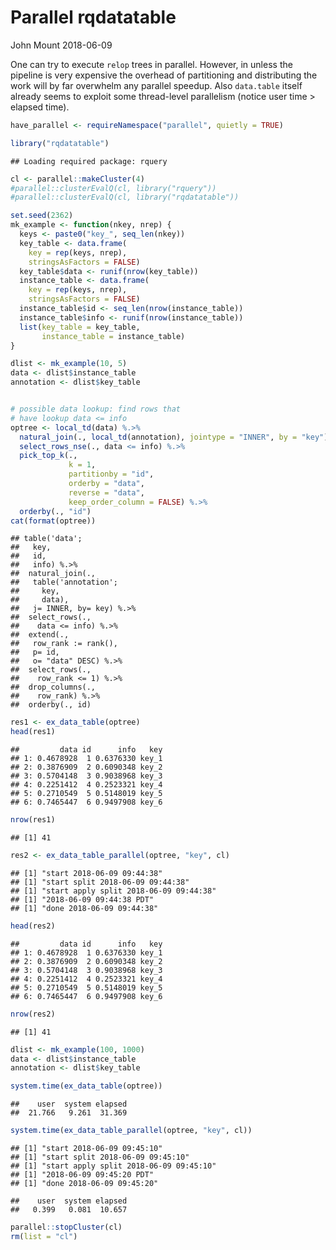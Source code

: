 Parallel rqdatatable
================
John Mount
2018-06-09

One can try to execute `relop` trees in parallel. However, in unless the pipeline is very expensive the overhead of partitioning and distributing the work will by far overwhelm any parallel speedup. Also `data.table` itself already seems to exploit some thread-level parallelism (notice user time &gt; elapsed time).

``` r
have_parallel <- requireNamespace("parallel", quietly = TRUE)
```

``` r
library("rqdatatable")
```

    ## Loading required package: rquery

``` r
cl <- parallel::makeCluster(4)
#parallel::clusterEvalQ(cl, library("rquery"))
#parallel::clusterEvalQ(cl, library("rqdatatable"))

set.seed(2362)
mk_example <- function(nkey, nrep) {
  keys <- paste0("key_", seq_len(nkey))
  key_table <- data.frame(
    key = rep(keys, nrep),
    stringsAsFactors = FALSE)
  key_table$data <- runif(nrow(key_table))
  instance_table <- data.frame(
    key = rep(keys, nrep),
    stringsAsFactors = FALSE)
  instance_table$id <- seq_len(nrow(instance_table))
  instance_table$info <- runif(nrow(instance_table))
  list(key_table = key_table,
       instance_table = instance_table)
}

dlist <- mk_example(10, 5)
data <- dlist$instance_table
annotation <- dlist$key_table


# possible data lookup: find rows that
# have lookup data <= info
optree <- local_td(data) %.>%
  natural_join(., local_td(annotation), jointype = "INNER", by = "key") %.>%
  select_rows_nse(., data <= info) %.>%
  pick_top_k(., 
             k = 1,
             partitionby = "id",
             orderby = "data",
             reverse = "data",
             keep_order_column = FALSE) %.>%
  orderby(., "id")
cat(format(optree))
```

    ## table('data'; 
    ##   key,
    ##   id,
    ##   info) %.>%
    ##  natural_join(.,
    ##   table('annotation'; 
    ##     key,
    ##     data),
    ##   j= INNER, by= key) %.>%
    ##  select_rows(.,
    ##    data <= info) %.>%
    ##  extend(.,
    ##   row_rank := rank(),
    ##   p= id,
    ##   o= "data" DESC) %.>%
    ##  select_rows(.,
    ##    row_rank <= 1) %.>%
    ##  drop_columns(.,
    ##    row_rank) %.>%
    ##  orderby(., id)

``` r
res1 <- ex_data_table(optree)
head(res1)
```

    ##         data id      info   key
    ## 1: 0.4678928  1 0.6376330 key_1
    ## 2: 0.3876909  2 0.6090348 key_2
    ## 3: 0.5704148  3 0.9038968 key_3
    ## 4: 0.2251412  4 0.2523321 key_4
    ## 5: 0.2710549  5 0.5148019 key_5
    ## 6: 0.7465447  6 0.9497908 key_6

``` r
nrow(res1)
```

    ## [1] 41

``` r
res2 <- ex_data_table_parallel(optree, "key", cl)
```

    ## [1] "start 2018-06-09 09:44:38"
    ## [1] "start split 2018-06-09 09:44:38"
    ## [1] "start apply split 2018-06-09 09:44:38"
    ## [1] "2018-06-09 09:44:38 PDT"
    ## [1] "done 2018-06-09 09:44:38"

``` r
head(res2)
```

    ##         data id      info   key
    ## 1: 0.4678928  1 0.6376330 key_1
    ## 2: 0.3876909  2 0.6090348 key_2
    ## 3: 0.5704148  3 0.9038968 key_3
    ## 4: 0.2251412  4 0.2523321 key_4
    ## 5: 0.2710549  5 0.5148019 key_5
    ## 6: 0.7465447  6 0.9497908 key_6

``` r
nrow(res2)
```

    ## [1] 41

``` r
dlist <- mk_example(100, 1000)
data <- dlist$instance_table
annotation <- dlist$key_table

system.time(ex_data_table(optree))
```

    ##    user  system elapsed 
    ##  21.766   9.261  31.369

``` r
system.time(ex_data_table_parallel(optree, "key", cl))
```

    ## [1] "start 2018-06-09 09:45:10"
    ## [1] "start split 2018-06-09 09:45:10"
    ## [1] "start apply split 2018-06-09 09:45:10"
    ## [1] "2018-06-09 09:45:20 PDT"
    ## [1] "done 2018-06-09 09:45:20"

    ##    user  system elapsed 
    ##   0.399   0.081  10.657

``` r
parallel::stopCluster(cl)
rm(list = "cl")
```
